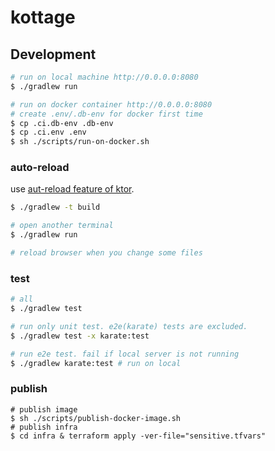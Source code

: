 # kottage

## Development

```sh
# run on local machine http://0.0.0.0:8080
$ ./gradlew run

# run on docker container http://0.0.0.0:8080
# create .env/.db-env for docker first time
$ cp .ci.db-env .db-env
$ cp .ci.env .env
$ sh ./scripts/run-on-docker.sh
```

### auto-reload

use [aut-reload feature of ktor](https://ktor.io/docs/auto-reload.html).

```sh
$ ./gradlew -t build

# open another terminal
$ ./gradlew run

# reload browser when you change some files 
```

### test

```sh
# all
$ ./gradlew test

# run only unit test. e2e(karate) tests are excluded.
$ ./gradlew test -x karate:test

# run e2e test. fail if local server is not running
$ ./gradlew karate:test # run on local
```

### publish

```shell
# publish image
$ sh ./scripts/publish-docker-image.sh
# publish infra
$ cd infra & terraform apply -ver-file="sensitive.tfvars"
```
